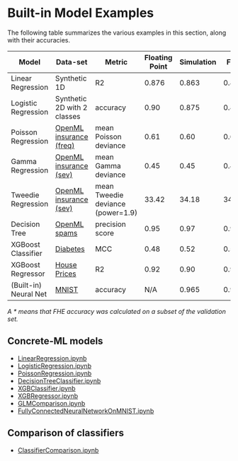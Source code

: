 # Built-in Model Examples

The following table summarizes the various examples in this section, along with their accuracies.

| Model                 | Data-set                                                  | Metric                            | Floating Point | Simulation | FHE    |
| --------------------- | --------------------------------------------------------- | --------------------------------- | -------------- | ---------- | ------ |
| Linear Regression     | Synthetic 1D                                              | R2                                | 0.876          | 0.863      | 0.863  |
| Logistic Regression   | Synthetic 2D with 2 classes                               | accuracy                          | 0.90           | 0.875      | 0.875  |
| Poisson Regression    | [OpenML insurance (freq)](https://www.openml.org/d/41214) | mean Poisson deviance             | 0.61           | 0.60       | 0.60   |
| Gamma Regression      | [OpenML insurance (sev)](https://www.openml.org/d/41215)  | mean Gamma deviance               | 0.45           | 0.45       | 0.45   |
| Tweedie Regression    | [OpenML insurance (sev)](https://www.openml.org/d/41215)  | mean Tweedie deviance (power=1.9) | 33.42          | 34.18      | 34.18  |
| Decision Tree         | [OpenML spams](https://www.openml.org/d/44)               | precision score                   | 0.95           | 0.97       | 0.97\* |
| XGBoost Classifier    | [Diabetes](https://www.openml.org/d/37)                   | MCC                               | 0.48           | 0.52       | 0.52\* |
| XGBoost Regressor     | [House Prices](https://www.openml.org/d/43926)            | R2                                | 0.92           | 0.90       | 0.90\* |
| (Built-in) Neural Net | [MNIST](http://yann.lecun.com/exdb/mnist/)                | accuracy                          | N/A            | 0.965      | 0.96\* |

_A * means that FHE accuracy was calculated on a subset of the validation set._

## Concrete-ML models

- [LinearRegression.ipynb](https://github.com/zama-ai/concrete-ml-internal/tree/main/docs/advanced_examples/LinearRegression.ipynb)
- [LogisticRegression.ipynb](https://github.com/zama-ai/concrete-ml-internal/tree/main/docs/advanced_examples/LogisticRegression.ipynb)
- [PoissonRegression.ipynb](https://github.com/zama-ai/concrete-ml-internal/tree/main/docs/advanced_examples/PoissonRegression.ipynb)
- [DecisionTreeClassifier.ipynb](https://github.com/zama-ai/concrete-ml-internal/tree/main/docs/advanced_examples/DecisionTreeClassifier.ipynb)
- [XGBClassifier.ipynb](https://github.com/zama-ai/concrete-ml-internal/tree/main/docs/advanced_examples/XGBClassifier.ipynb)
- [XGBRegressor.ipynb](https://github.com/zama-ai/concrete-ml-internal/tree/main/docs/advanced_examples/XGBRegressor.ipynb)
- [GLMComparison.ipynb](https://github.com/zama-ai/concrete-ml-internal/tree/main/docs/advanced_examples/GLMComparison.ipynb)
- [FullyConnectedNeuralNetworkOnMNIST.ipynb](https://github.com/zama-ai/concrete-ml-internal/tree/main/docs/advanced_examples/FullyConnectedNeuralNetworkOnMNIST.ipynb)

## Comparison of classifiers

- [ClassifierComparison.ipynb](https://github.com/zama-ai/concrete-ml-internal/tree/main/docs/advanced_examples/ClassifierComparison.ipynb)

